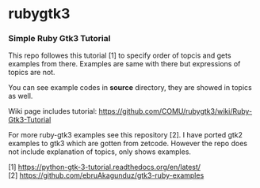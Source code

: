 rubygtk3
========

### Simple Ruby Gtk3 Tutorial
This repo followes this tutorial [1] to specify order of topcis and gets examples from there. Examples are same with there but expressions of topics are not.

You can see example codes in **source** directory, they are showed in topics as well.

Wiki page includes tutorial: https://github.com/COMU/rubygtk3/wiki/Ruby-Gtk3-Tutorial

For more ruby-gtk3 examples see this repository [2]. I have ported gtk2 examples to gtk3 which are gotten from zetcode. However the repo does not include explanation of topics, only shows examples.

[1] https://python-gtk-3-tutorial.readthedocs.org/en/latest/ <br>
[2] https://github.com/ebruAkagunduz/gtk3-ruby-examples
